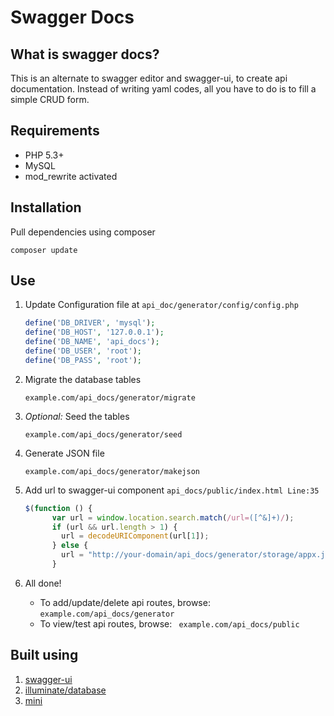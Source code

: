 # Swagger Docs


## What is swagger docs?
This is an alternate to swagger editor and swagger-ui, to create api documentation. Instead of writing yaml codes,
all you have to do is to fill a simple CRUD form.


## Requirements

  - PHP 5.3+
  - MySQL
  - mod_rewrite activated


## Installation
Pull dependencies using composer

```
composer update
```


## Use
1. Update Configuration file at ```api_doc/generator/config/config.php```
    ```php
    define('DB_DRIVER', 'mysql');
    define('DB_HOST', '127.0.0.1');
    define('DB_NAME', 'api_docs');
    define('DB_USER', 'root');
    define('DB_PASS', 'root');
    ```

2. Migrate the database tables
    ```
    example.com/api_docs/generator/migrate
    ```

3. *Optional:* Seed the tables
    ```
    example.com/api_docs/generator/seed
    ```

4. Generate JSON file
    ```
    example.com/api_docs/generator/makejson
    ```

6. Add url to swagger-ui component ```api_docs/public/index.html Line:35```
    ```javascript
    $(function () {
          var url = window.location.search.match(/url=([^&]+)/);
          if (url && url.length > 1) {
            url = decodeURIComponent(url[1]);
          } else {
    		url = "http://your-domain/api_docs/generator/storage/appx.json";
          }
    ```
7. All done!
    * To add/update/delete api routes, browse: ```example.com/api_docs/generator```
    * To view/test api routes, browse: ``` example.com/api_docs/public```


## Built using
1. [swagger-ui](https://github.com/swagger-api/swagger-ui)
2. [illuminate/database](https://github.com/illuminate/database)
3. [mini](https://github.com/panique/mini)
